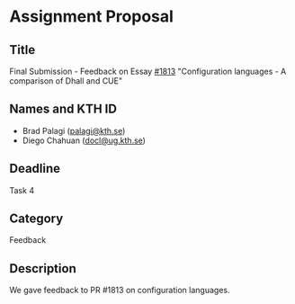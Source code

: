 # Assignment Proposal

## Title

Final Submission - Feedback on Essay [#1813](https://github.com/KTH/devops-course/pull/1813)
"Configuration languages - A comparison of Dhall and CUE"

## Names and KTH ID

- Brad Palagi (palagi@kth.se)
- Diego Chahuan (docl@ug.kth.se)

## Deadline

Task 4

## Category

Feedback

## Description

We gave feedback to PR #1813 on configuration languages.
